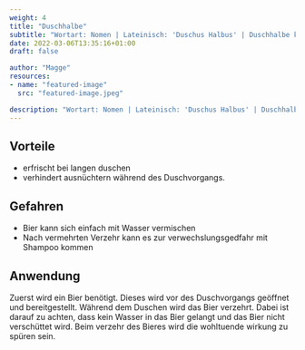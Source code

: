 ```yaml
---
weight: 4
title: "Duschhalbe"
subtitle: "Wortart: Nomen | Lateinisch: 'Duschus Halbus' | Duschhalbe kann leben retten"
date: 2022-03-06T13:35:16+01:00
draft: false

author: "Magge"
resources:
- name: "featured-image"
  src: "featured-image.jpeg"

description: "Wortart: Nomen | Lateinisch: 'Duschus Halbus' | Duschhalbe kann leben retten"
---
```

<!--more-->

## Vorteile
- erfrischt bei langen duschen
- verhindert ausnüchtern während des Duschvorgangs.

## Gefahren
- Bier kann sich einfach mit Wasser vermischen
- Nach vermehrten Verzehr kann es zur verwechslungsgedfahr mit Shampoo kommen

## Anwendung
Zuerst wird ein Bier benötigt. Dieses wird vor des Duschvorgangs geöffnet und bereitgestellt. Während dem Duschen wird das Bier verzehrt. Dabei ist darauf zu achten, dass kein Wasser in das Bier gelangt und das Bier nicht verschüttet wird. Beim verzehr des Bieres wird die wohltuende wirkung zu spüren sein. 